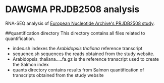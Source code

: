 # DAWGMA PRJDB2508 analysis

RNA-SEQ analysis of [European Nucleotide Archive's PRJDB2508 study](https://www.ebi.ac.uk/ena/data/view/PRJDB2508).

##quantification directory
This directory contains all files related to quantification.

- index.sh indexes the *Arabidopsis thaliana* reference transcript
- sequence.sh sequences the reads obtained from the study website.
- Arabidopsis_thaliana.....fa.gz is the reference transcript used to create the Salmon index
- quants directory contains results from Salmon quantification of transcripts obtained from the study website
